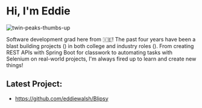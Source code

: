 # Hi, I'm Eddie
![twin-peaks-thumbs-up](https://github.com/eddiewalsh/eddiewalsh/assets/170438459/a7f19ec9-9b53-4f8d-9fbb-8d2fc9ccefca)

Software development grad here from 🇮🇪! The past four years have been a blast building projects () in both college and industry roles (). 
From creating REST APIs with Spring Boot for classwork to automating tasks with Selenium on real-world projects, I'm always fired up to learn and create new things! 


## Latest Project:
  * https://github.com/eddiewalsh/Blipsy



